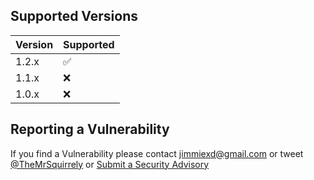 ## Supported Versions

| Version | Supported          |
| ------- | ------------------ |
| 1.2.x   | :white_check_mark: |
| 1.1.x  | :x: |
| 1.0.x  | :x: |

## Reporting a Vulnerability
If you find a Vulnerability please contact [jimmiexd@gmail.com](mailto:jimmiexd@gmail.com) or tweet [@TheMrSquirrely](https://twitter.com/TheMrSquirrely)
or [Submit a Security Advisory](https://github.com/MrSquirrely/DuplaImage.Lib/security/advisories)
